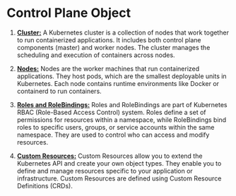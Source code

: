 # Control Plane Object

1. [**Cluster:**](cluster.md)
   A Kubernetes cluster is a collection of nodes that work together to run containerized applications. It includes both control plane components (master) and worker nodes. The cluster manages the scheduling and execution of containers across nodes.

2. [**Nodes:**](node.md)
   Nodes are the worker machines that run containerized applications. They host pods, which are the smallest deployable units in Kubernetes. Each node contains runtime environments like Docker or containerd to run containers.

3. [**Roles and RoleBindings:**](roles.md)
   Roles and RoleBindings are part of Kubernetes RBAC (Role-Based Access Control) system. Roles define a set of permissions for resources within a namespace, while RoleBindings bind roles to specific users, groups, or service accounts within the same namespace. They are used to control who can access and modify resources.

4. [**Custom Resources:**](custom_resource_defination.md)
   Custom Resources allow you to extend the Kubernetes API and create your own object types. They enable you to define and manage resources specific to your application or infrastructure. Custom Resources are defined using Custom Resource Definitions (CRDs).
